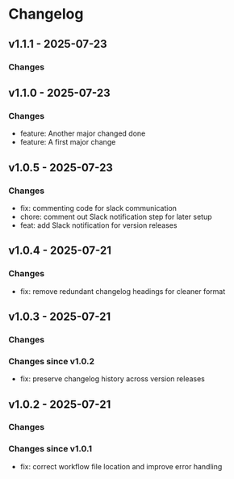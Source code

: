 # Changelog

## v1.1.1 - 2025-07-23

### Changes


## v1.1.0 - 2025-07-23

### Changes
- feature: Another major changed done
- feature: A first major change

## v1.0.5 - 2025-07-23

### Changes
- fix: commenting code for slack communication
- chore: comment out Slack notification step for later setup
- feat: add Slack notification for version releases

## v1.0.4 - 2025-07-21

### Changes
- fix: remove redundant changelog headings for cleaner format

## v1.0.3 - 2025-07-21

### Changes
### Changes since v1.0.2
- fix: preserve changelog history across version releases

## v1.0.2 - 2025-07-21

### Changes
### Changes since v1.0.1
- fix: correct workflow file location and improve error handling

